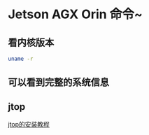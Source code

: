 # Jetson AGX Orin 命令~
## 看内核版本
```bash
uname -r
```
## 可以看到完整的系统信息
## jtop
[jtop的安装教程](https://blog.csdn.net/qq_48272604/article/details/122209295?ops_request_misc=%257B%2522request%255Fid%2522%253A%2522164706886216781683963530%2522%252C%2522scm%2522%253A%252220140713.130102334..%2522%257D&request_id=164706886216781683963530&biz_id=0&utm_medium=distribute.pc_search_result.none-task-blog-2~all~sobaiduend~default-1-122209295.pc_search_insert_es_download&utm_term=Jetson+nano%E6%B8%A9%E5%BA%A6%E5%AE%9E%E6%97%B6%E8%A7%82%E6%B5%8B&spm=1018.2226.3001.4187)
